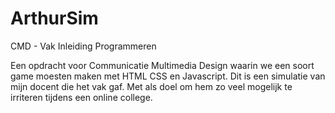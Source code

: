 # ArthurSim
CMD - Vak Inleiding Programmeren


Een opdracht voor Communicatie Multimedia Design waarin we een soort game moesten maken met HTML CSS en Javascript.
Dit is een simulatie van mijn docent die het vak gaf. Met als doel om hem zo veel mogelijk te irriteren tijdens een online college.
